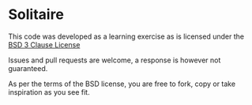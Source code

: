 # Solitaire

This code was developed as a learning exercise as is licensed under the [BSD 3 Clause License](License.md)

Issues and pull requests are welcome, a response is however not guaranteed. 

As per the terms of the BSD license, you are free to fork, copy or take inspiration as you see fit.